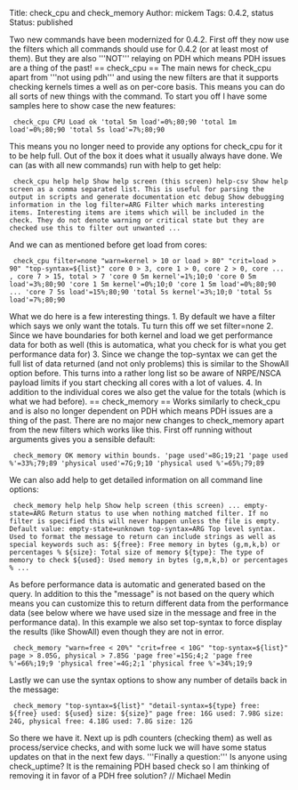 Title: check_cpu and check_memory
Author: mickem
Tags: 0.4.2, status
Status: published

Two new commands have been modernized for 0.4.2. First off they now use
the filters which all commands should use for 0.4.2 (or at least most of
them). But they are also '''NOT''' relaying on PDH which means PDH
issues are a thing of the past! == check\_cpu == The main news for
check\_cpu apart from '''not using pdh''' and using the new filters are
that it supports checking kernels times a well as on per-core basis.
This means you can do all sorts of new things with the command. To start
you off I have some samples here to show case the new features:

     check_cpu CPU Load ok 'total 5m load'=0%;80;90 'total 1m load'=0%;80;90 'total 5s load'=7%;80;90 

This means you no longer need to provide any options for check\_cpu for
it to be help full. Out of the box it does what it usually always have
done. We can (as with all new commands) run with help to get help:

     check_cpu help help Show help screen (this screen) help-csv Show help screen as a comma separated list. This is useful for parsing the output in scripts and generate documentation etc debug Show debugging information in the log filter=ARG Filter which marks interesting items. Interesting items are items which will be included in the check. They do not denote warning or critical state but they are checked use this to filter out unwanted ... 

And we can as mentioned before get load from cores:

     check_cpu filter=none "warn=kernel > 10 or load > 80" "crit=load > 90" "top-syntax=${list}" core 0 > 3, core 1 > 0, core 2 > 0, core ... , core 7 > 15, total > 7 'core 0 5m kernel'=1%;10;0 'core 0 5m load'=3%;80;90 'core 1 5m kernel'=0%;10;0 'core 1 5m load'=0%;80;90 ... 'core 7 5s load'=15%;80;90 'total 5s kernel'=3%;10;0 'total 5s load'=7%;80;90 

What we do here is a few interesting things. 1. By default we have a
filter which says we only want the totals. Tu turn this off we set
filter=none 2. Since we have boundaries for both kernel and load we get
performance data for both as well (this is automatica, what you check
for is what you get performance data for) 3. Since we change the
top-syntax we can get the full list of data returned (and not only
problems) this is similar to the ShowAll option before. This turns into
a rather long list so be aware of NRPE/NSCA payload limits if you start
checking all cores with a lot of values. 4. In addition to the
individual cores we also get the value for the totals (which is what we
had before). == check\_memory == Works similarly to check\_cpu and is
also no longer dependent on PDH which means PDH issues are a thing of
the past. There are no major new changes to check\_memory apart from the
new filters which works like this. First off running without arguments
gives you a sensible default:

     check_memory OK memory within bounds. 'page used'=8G;19;21 'page used %'=33%;79;89 'physical used'=7G;9;10 'physical used %'=65%;79;89 

We can also add help to get detailed information on all command line
options:

     check_memory help help Show help screen (this screen) ... empty-state=ARG Return status to use when nothing matched filter. If no filter is specified this will never happen unless the file is empty. Default value: empty-state=unknown top-syntax=ARG Top level syntax. Used to format the message to return can include strings as well as special keywords such as: ${free}: Free memory in bytes (g,m,k,b) or percentages % ${size}: Total size of memory ${type}: The type of memory to check ${used}: Used memory in bytes (g,m,k,b) or percentages % ... 

As before performance data is automatic and generated based on the
query. In addition to this the "message" is not based on the query which
means you can customize this to return different data from the
performance data (see below where we have used size in the message and
free in the performance data). In this example we also set top-syntax to
force display the results (like ShowAll) even though they are not in
error.

     check_memory "warn=free < 20%" "crit=free < 10G" "top-syntax=${list}" page > 8.05G, physical > 7.85G 'page free'=15G;4;2 'page free %'=66%;19;9 'physical free'=4G;2;1 'physical free %'=34%;19;9 

Lastly we can use the syntax options to show any number of details back
in the message:

     check_memory "top-syntax=${list}" "detail-syntax=${type} free: ${free} used: ${used} size: ${size}" page free: 16G used: 7.98G size: 24G, physical free: 4.18G used: 7.8G size: 12G 

So there we have it. Next up is pdh counters (checking them) as well as
process/service checks, and with some luck we will have some status
updates on that in the next few days. '''Finally a question:''' Is
anyone using check\_uptime? It is the remaining PDH based check so I am
thinking of removing it in favor of a PDH free solution? // Michael
Medin
